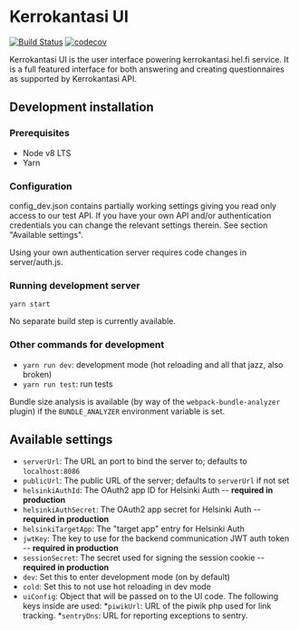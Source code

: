 Kerrokantasi UI
===============

[![Build Status](https://travis-ci.org/City-of-Helsinki/kerrokantasi-ui.svg?branch=master)](https://travis-ci.org/City-of-Helsinki/kerrokantasi-ui)
[![codecov](https://codecov.io/gh/City-of-Helsinki/kerrokantasi-ui/branch/master/graph/badge.svg)](https://codecov.io/gh/City-of-Helsinki/kerrokantasi-ui)

Kerrokantasi UI is the user interface powering kerrokantasi.hel.fi service. It
is a full featured interface for both answering and creating questionnaires as
supported by Kerrokantasi API.

## Development installation

### Prerequisites

* Node v8 LTS
* Yarn

### Configuration

config_dev.json contains partially working settings giving you read only access
to our test API. If you have your own API and/or authentication credentials you
can change the relevant settings therein. See section "Available settings".

Using your own authentication server requires code changes in server/auth.js.

### Running development server

```
yarn start
```
No separate build step is currently available.

### Other commands for development

* `yarn run dev`: development mode (hot reloading and all that jazz, also broken)
* `yarn run test`: run tests

Bundle size analysis is available (by way of the `webpack-bundle-analyzer` plugin) if the `BUNDLE_ANALYZER` environment variable is set.

## Available settings

* `serverUrl`: The URL an port to bind the server to; defaults to `localhost:8086`
* `publicUrl`: The public URL of the server; defaults to `serverUrl` if not set
* `helsinkiAuthId`: The OAuth2 app ID for Helsinki Auth -- **required in production**
* `helsinkiAuthSecret`: The OAuth2 app secret for Helsinki Auth -- **required in production**
* `helsinkiTargetApp`: The "target app" entry for Helsinki Auth
* `jwtKey`: The key to use for the backend communication JWT auth token -- **required in production**
* `sessionSecret`: The secret used for signing the session cookie -- **required in production**
* `dev`: Set this to enter development mode (on by default)
* `cold`: Set this to not use hot reloading in dev mode
* `uiConfig`: Object that will be passed on to the UI code. The following keys inside are used:
    *`piwikUrl`: URL of the piwik php used for link tracking.
    *`sentryDns`: URL for reporting exceptions to sentry.
